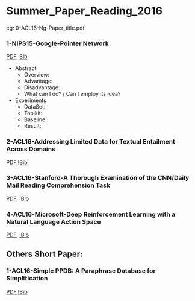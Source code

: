 # Summer_Paper_Reading_2016
eg: 0-ACL16-Ng-Paper_title.pdf


### 1-NIPS15-Google-Pointer Network
  [PDF](http://papers.nips.cc/paper/5866-pointer-networks.pdf), [Bib](https://papers.nips.cc/paper/5866-pointer-networks/bibtex)
    
- Abstract
  - Overview:
  - Advantage:
  - Disadvantage:
  - What can I do? / Can I employ its idea?
- Experiments
  - DataSet:
  - Toolkit:
  - Baseline:
  - Result:

### 2-ACL16-Addressing Limited Data for Textual Entailment Across Domains
  [PDF](https://arxiv.org/pdf/1606.02638v1.pdf),[!Bib](~)

### 3-ACL16-Stanford-A Thorough Examination of the CNN/Daily Mail Reading Comprehension Task
  [PDF](https://arxiv.org/abs/1606.02858), [!Bib](~)


### 4-ACL16-Microsoft-Deep Reinforcement Learning with a Natural Language Action Space
  [PDF](http://arxiv.org/pdf/1511.04636v5.pdf), [!Bib](~)

## Others Short Paper:

### 1-ACL16-Simple PPDB: A Paraphrase Database for Simplification
  [PDF](http://cis.upenn.edu/~ccb/publications/simple-ppdb.pdf),[!Bib](~)



